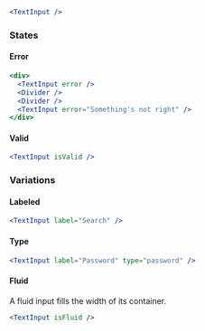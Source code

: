 ```jsx
<TextInput />
```

### States

#### Error

```jsx
<div>
  <TextInput error />
  <Divider />
  <Divider />
  <TextInput error="Something's not right" />
</div>
```

#### Valid

```jsx
<TextInput isValid />
```

### Variations

#### Labeled

```jsx
<TextInput label="Search" />
```

#### Type

```jsx
<TextInput label="Password" type="password" />
```

#### Fluid

A fluid input fills the width of its container.

```jsx
<TextInput isFluid />
```
